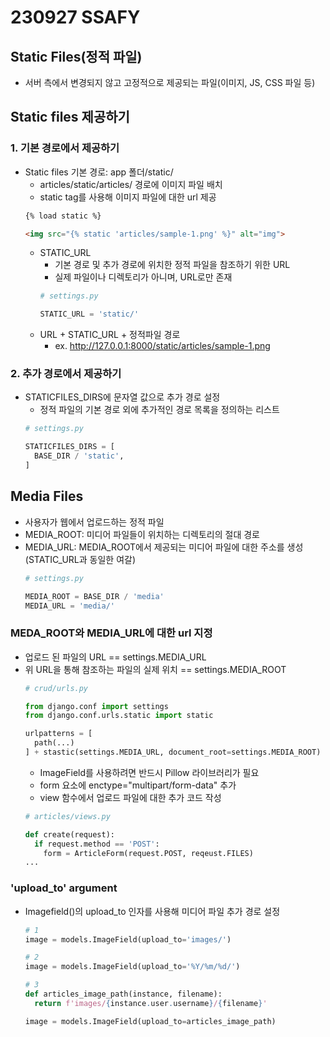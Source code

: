 # 230927 SSAFY
## Static Files(정적 파일)
* 서버 측에서 변경되지 않고 고정적으로 제공되는 파일(이미지, JS, CSS 파일 등)
## Static files 제공하기
### 1. 기본 경로에서 제공하기
* Static files 기본 경로: app 폴더/static/
  * articles/static/articles/ 경로에 이미지 파일 배치
  * static tag를 사용해 이미지 파일에 대한 url 제공
  ```html
  {% load static %}

  <img src="{% static 'articles/sample-1.png' %}" alt="img">
  ```
  * STATIC_URL
    * 기본 경로 및 추가 경로에 위치한 정적 파일을 참조하기 위한 URL
    * 실제 파일이나 디렉토리가 아니며, URL로만 존재
    ```python
    # settings.py
    
    STATIC_URL = 'static/'
    ```
  * URL + STATIC_URL + 정적파일 경로
    * ex. http://127.0.0.1:8000/static/articles/sample-1.png
### 2. 추가 경로에서 제공하기
* STATICFILES_DIRS에 문자열 값으로 추가 경로 설정
  * 정적 파일의 기본 경로 외에 추가적인 경로 목록을 정의하는 리스트
  ```python
  # settings.py
  
  STATICFILES_DIRS = [
    BASE_DIR / 'static',
  ]
  ```
## Media Files
* 사용자가 웹에서 업로드하는 정적 파일
* MEDIA_ROOT: 미디어 파일들이 위치하는 디렉토리의 절대 경로
* MEDIA_URL: MEDIA_ROOT에서 제공되는 미디어 파일에 대한 주소를 생성(STATIC_URL과 동일한 여갈)
  ```python
  # settings.py
  
  MEDIA_ROOT = BASE_DIR / 'media'
  MEDIA_URL = 'media/'
  ```
### MEDA_ROOT와 MEDIA_URL에 대한 url 지정
* 업로드 된 파일의 URL == settings.MEDIA_URL
* 위 URL을 통해 참조하는 파일의 실제 위치 == settings.MEDIA_ROOT
  ```python
  # crud/urls.py

  from django.conf import settings
  from django.conf.urls.static import static
  
  urlpatterns = [
    path(...)
  ] + stastic(settings.MEDIA_URL, document_root=settings.MEDIA_ROOT)
  ```
  * ImageField를 사용하려면 반드시 Pillow 라이브러리가 필요
  * form 요소에 enctype="multipart/form-data" 추가
  * view 함수에서 업로드 파일에 대한 추가 코드 작성
  ```python
  # articles/views.py

  def create(request):
    if request.method == 'POST':
      form = ArticleForm(request.POST, reqeust.FILES)
  ...
  ```
### 'upload_to' argument
* Imagefield()의 upload_to 인자를 사용해 미디어 파일 추가 경로 설정
  ```python
  # 1
  image = models.ImageField(upload_to='images/')
  
  # 2
  image = models.ImageField(upload_to='%Y/%m/%d/')
  
  # 3
  def articles_image_path(instance, filename):
    return f'images/{instance.user.username}/{filename}'

  image = models.ImageField(upload_to=articles_image_path)
  
  ```